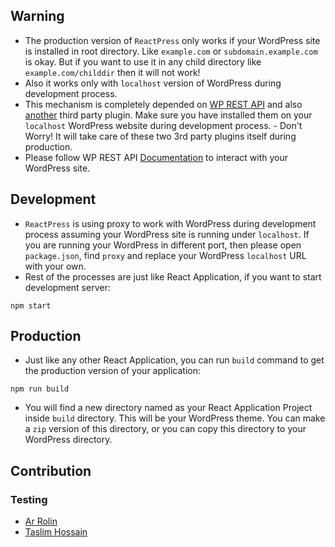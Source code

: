 ## Warning
- The production version of ```ReactPress``` only works if your WordPress site is installed in root directory. Like ```example.com``` or ```subdomain.example.com``` is okay. But if you want to use it in any child directory like ```example.com/childdir``` then it will not work!
- Also it works only with ```localhost``` version of WordPress during development process.
- This mechanism is completely depended on [WP REST API](https://wordpress.org/plugins/rest-api/) and also [another](https://wordpress.org/plugins/rest-api-filter-fields/) third party plugin. Make sure you have installed them on your ```localhost``` WordPress website during development process. - Don't Worry! It will take care of these two 3rd party plugins itself during production.
- Please follow WP REST API [Documentation](http://v2.wp-api.org/) to interact with your WordPress site.

## Development
- ```ReactPress``` is using proxy to work with WordPress during development process assuming your WordPress site is running under ```localhost```. If you are running your WordPress in different port, then please open ```package.json```, find ```proxy``` and replace your WordPress ```localhost``` URL with your own.  
- Rest of the processes are just like React Application, if you want to start development server:
```
npm start
```

## Production
- Just like any other React Application, you can run ```build``` command to get the production version of your application:
```
npm run build
```
- You will find a new directory named as your React Application Project inside ```build``` directory. This will be your WordPress theme. You can make a ```zip``` version of this directory, or you can copy this directory to your WordPress directory.

## Contribution
### Testing
- [Ar Rolin](https://www.facebook.com/ArRolin)
- [Taslim Hossain](https://www.facebook.com/thmilon)
